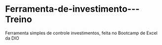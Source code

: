 # Ferramenta-de-investimento---Treino
Ferramenta simples de controle investimentos, feita no Bootcamp de Excel da DIO
